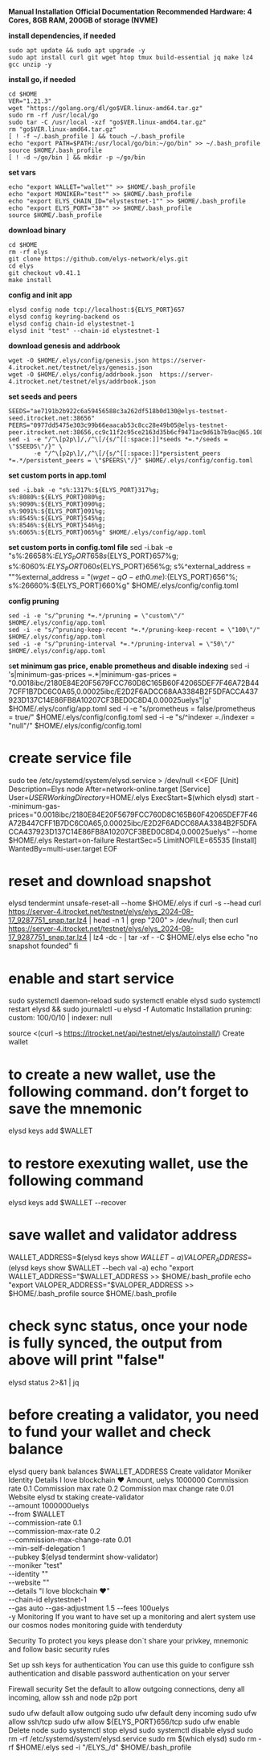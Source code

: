 **Manual Installation**
**Official Documentation**
**Recommended Hardware: 4 Cores, 8GB RAM, 200GB of storage (NVME)**

**install dependencies, if needed**
```
sudo apt update && sudo apt upgrade -y
sudo apt install curl git wget htop tmux build-essential jq make lz4 gcc unzip -y
```

**install go, if needed**
```
cd $HOME
VER="1.21.3"
wget "https://golang.org/dl/go$VER.linux-amd64.tar.gz"
sudo rm -rf /usr/local/go
sudo tar -C /usr/local -xzf "go$VER.linux-amd64.tar.gz"
rm "go$VER.linux-amd64.tar.gz"
[ ! -f ~/.bash_profile ] && touch ~/.bash_profile
echo "export PATH=$PATH:/usr/local/go/bin:~/go/bin" >> ~/.bash_profile
source $HOME/.bash_profile
[ ! -d ~/go/bin ] && mkdir -p ~/go/bin
```

**set vars**
```
echo "export WALLET="wallet"" >> $HOME/.bash_profile
echo "export MONIKER="test"" >> $HOME/.bash_profile
echo "export ELYS_CHAIN_ID="elystestnet-1"" >> $HOME/.bash_profile
echo "export ELYS_PORT="38"" >> $HOME/.bash_profile
source $HOME/.bash_profile
```

**download binary**
```
cd $HOME
rm -rf elys
git clone https://github.com/elys-network/elys.git
cd elys
git checkout v0.41.1
make install
```

**config and init app**
```
elysd config node tcp://localhost:${ELYS_PORT}657
elysd config keyring-backend os
elysd config chain-id elystestnet-1
elysd init "test" --chain-id elystestnet-1
```

**download genesis and addrbook**
```
wget -O $HOME/.elys/config/genesis.json https://server-4.itrocket.net/testnet/elys/genesis.json
wget -O $HOME/.elys/config/addrbook.json  https://server-4.itrocket.net/testnet/elys/addrbook.json
```

**set seeds and peers**
```
SEEDS="ae7191b2b922c6a59456588c3a262df518b0d130@elys-testnet-seed.itrocket.net:38656"
PEERS="0977dd5475e303c99b66eaacab53c8cc28e49b05@elys-testnet-peer.itrocket.net:38656,cc9c11f2c95ce2163d35b6cf9471ac9d61b7b9ac@65.108.131.146:26676,e1b058e5cfa2b836ddaa496b10911da62dcf182e@164.152.161.168:36656,5ad39c5d8fdefcc6eb740b9df62417991316d109@95.217.113.104:36656,40ec65e34f5800854c577bc9386ce82ed3fb4740@144.76.97.251:44656,60939e5760138c1db7cd3c587780ab6a643638e1@65.109.104.111:56102,ba32dca92f614ec2df20ea4e7a10ce4fa85edc46@51.79.18.14:26656,ae29d8da169214e201c03789858b4228b56a004a@148.251.177.108:22056,6012544a6bbdcab033abf731418fcc3351c37cff@49.12.150.42:26676,78aa6b222ae1f619bef03a9d98cb958dfcccc3a8@46.4.5.45:22056,eb0d0e8fe3010b86c09c5b94debd8c4719677422@167.235.12.38:07656,2583a957a6e337314f133b17b8147f5588c9a006@65.109.84.33:26656,bbf8ef70a32c3248a30ab10b2bff399e73c6e03c@65.21.198.100:21256,0f6914c83ae7eae97ec045ce518f11c567c8a2a0@167.235.13.19:27656,0b06ebe3437af5443ab8a4cf6881380fb29a35bb@142.132.194.124:11004"
sed -i -e "/^\[p2p\]/,/^\[/{s/^[[:space:]]*seeds *=.*/seeds = \"$SEEDS\"/}" \
       -e "/^\[p2p\]/,/^\[/{s/^[[:space:]]*persistent_peers *=.*/persistent_peers = \"$PEERS\"/}" $HOME/.elys/config/config.toml
```

**set custom ports in app.toml**
```
sed -i.bak -e "s%:1317%:${ELYS_PORT}317%g;
s%:8080%:${ELYS_PORT}080%g;
s%:9090%:${ELYS_PORT}090%g;
s%:9091%:${ELYS_PORT}091%g;
s%:8545%:${ELYS_PORT}545%g;
s%:8546%:${ELYS_PORT}546%g;
s%:6065%:${ELYS_PORT}065%g" $HOME/.elys/config/app.toml
```

**set custom ports in config.toml file**
sed -i.bak -e "s%:26658%:${ELYS_PORT}658%g;
s%:26657%:${ELYS_PORT}657%g;
s%:6060%:${ELYS_PORT}060%g;
s%:26656%:${ELYS_PORT}656%g;
s%^external_address = \"\"%external_address = \"$(wget -qO- eth0.me):${ELYS_PORT}656\"%;
s%:26660%:${ELYS_PORT}660%g" $HOME/.elys/config/config.toml

**config pruning**
```
sed -i -e "s/^pruning *=.*/pruning = \"custom\"/" $HOME/.elys/config/app.toml
sed -i -e "s/^pruning-keep-recent *=.*/pruning-keep-recent = \"100\"/" $HOME/.elys/config/app.toml
sed -i -e "s/^pruning-interval *=.*/pruning-interval = \"50\"/" $HOME/.elys/config/app.toml
```

s**et minimum gas price, enable prometheus and disable indexing**
sed -i 's|minimum-gas-prices =.*|minimum-gas-prices = "0.0018ibc/2180E84E20F5679FCC760D8C165B60F42065DEF7F46A72B447CFF1B7DC6C0A65,0.00025ibc/E2D2F6ADCC68AA3384B2F5DFACCA437923D137C14E86FB8A10207CF3BED0C8D4,0.00025uelys"|g' $HOME/.elys/config/app.toml
sed -i -e "s/prometheus = false/prometheus = true/" $HOME/.elys/config/config.toml
sed -i -e "s/^indexer *=.*/indexer = \"null\"/" $HOME/.elys/config/config.toml

# create service file
sudo tee /etc/systemd/system/elysd.service > /dev/null <<EOF
[Unit]
Description=Elys node
After=network-online.target
[Service]
User=$USER
WorkingDirectory=$HOME/.elys
ExecStart=$(which elysd) start --minimum-gas-prices="0.0018ibc/2180E84E20F5679FCC760D8C165B60F42065DEF7F46A72B447CFF1B7DC6C0A65,0.00025ibc/E2D2F6ADCC68AA3384B2F5DFACCA437923D137C14E86FB8A10207CF3BED0C8D4,0.00025uelys" --home $HOME/.elys
Restart=on-failure
RestartSec=5
LimitNOFILE=65535
[Install]
WantedBy=multi-user.target
EOF

# reset and download snapshot
elysd tendermint unsafe-reset-all --home $HOME/.elys
if curl -s --head curl https://server-4.itrocket.net/testnet/elys/elys_2024-08-17_9287751_snap.tar.lz4 | head -n 1 | grep "200" > /dev/null; then
  curl https://server-4.itrocket.net/testnet/elys/elys_2024-08-17_9287751_snap.tar.lz4 | lz4 -dc - | tar -xf - -C $HOME/.elys
    else
  echo "no snapshot founded"
fi

# enable and start service
sudo systemctl daemon-reload
sudo systemctl enable elysd
sudo systemctl restart elysd && sudo journalctl -u elysd -f
Automatic Installation
pruning: custom: 100/0/10 | indexer: null

source <(curl -s https://itrocket.net/api/testnet/elys/autoinstall/)
Create wallet
# to create a new wallet, use the following command. don’t forget to save the mnemonic
elysd keys add $WALLET

# to restore exexuting wallet, use the following command
elysd keys add $WALLET --recover

# save wallet and validator address
WALLET_ADDRESS=$(elysd keys show $WALLET -a)
VALOPER_ADDRESS=$(elysd keys show $WALLET --bech val -a)
echo "export WALLET_ADDRESS="$WALLET_ADDRESS >> $HOME/.bash_profile
echo "export VALOPER_ADDRESS="$VALOPER_ADDRESS >> $HOME/.bash_profile
source $HOME/.bash_profile

# check sync status, once your node is fully synced, the output from above will print "false"
elysd status 2>&1 | jq 

# before creating a validator, you need to fund your wallet and check balance
elysd query bank balances $WALLET_ADDRESS 
Create validator
Moniker
Identity
Details
I love blockchain ❤️
Amount, uelys
1000000
Commission rate
0.1
Commission max rate
0.2
Commission max change rate
0.01
Website
elysd tx staking create-validator \
--amount 1000000uelys \
--from $WALLET \
--commission-rate 0.1 \
--commission-max-rate 0.2 \
--commission-max-change-rate 0.01 \
--min-self-delegation 1 \
--pubkey $(elysd tendermint show-validator) \
--moniker "test" \
--identity "" \
--website "" \
--details "I love blockchain ❤️" \
--chain-id elystestnet-1 \
--gas auto --gas-adjustment 1.5 --fees 100uelys \
-y
Monitoring
If you want to have set up a monitoring and alert system use our cosmos nodes monitoring guide with tenderduty

Security
To protect you keys please don`t share your privkey, mnemonic and follow basic security rules

Set up ssh keys for authentication
You can use this guide to configure ssh authentication and disable password authentication on your server

Firewall security
Set the default to allow outgoing connections, deny all incoming, allow ssh and node p2p port

sudo ufw default allow outgoing 
sudo ufw default deny incoming 
sudo ufw allow ssh/tcp 
sudo ufw allow ${ELYS_PORT}656/tcp
sudo ufw enable
Delete node
sudo systemctl stop elysd
sudo systemctl disable elysd
sudo rm -rf /etc/systemd/system/elysd.service
sudo rm $(which elysd)
sudo rm -rf $HOME/.elys
sed -i "/ELYS_/d" $HOME/.bash_profile
